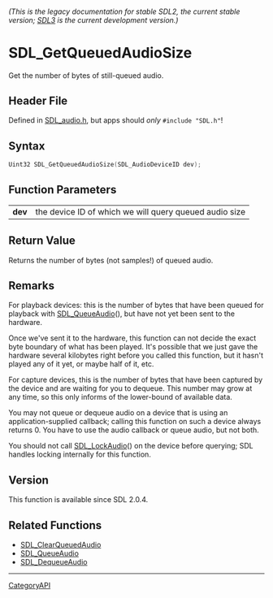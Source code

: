 ###### (This is the legacy documentation for stable SDL2, the current stable version; [SDL3](https://wiki.libsdl.org/SDL3/) is the current development version.)
# SDL_GetQueuedAudioSize

Get the number of bytes of still-queued audio.

## Header File

Defined in [SDL_audio.h](https://github.com/libsdl-org/SDL/blob/SDL2/include/SDL_audio.h), but apps should _only_ `#include "SDL.h"`!

## Syntax

```c
Uint32 SDL_GetQueuedAudioSize(SDL_AudioDeviceID dev);

```

## Function Parameters

|             |                                                        |
| ----------- | ------------------------------------------------------ |
| **dev**     | the device ID of which we will query queued audio size |

## Return Value

Returns the number of bytes (not samples!) of queued audio.

## Remarks

For playback devices: this is the number of bytes that have been queued for
playback with [SDL_QueueAudio](SDL_QueueAudio)(), but have not yet been
sent to the hardware.

Once we've sent it to the hardware, this function can not decide the exact
byte boundary of what has been played. It's possible that we just gave the
hardware several kilobytes right before you called this function, but it
hasn't played any of it yet, or maybe half of it, etc.

For capture devices, this is the number of bytes that have been captured by
the device and are waiting for you to dequeue. This number may grow at any
time, so this only informs of the lower-bound of available data.

You may not queue or dequeue audio on a device that is using an
application-supplied callback; calling this function on such a device
always returns 0. You have to use the audio callback or queue audio, but
not both.

You should not call [SDL_LockAudio](SDL_LockAudio)() on the device before
querying; SDL handles locking internally for this function.

## Version

This function is available since SDL 2.0.4.

## Related Functions

* [SDL_ClearQueuedAudio](SDL_ClearQueuedAudio)
* [SDL_QueueAudio](SDL_QueueAudio)
* [SDL_DequeueAudio](SDL_DequeueAudio)

----
[CategoryAPI](CategoryAPI)

